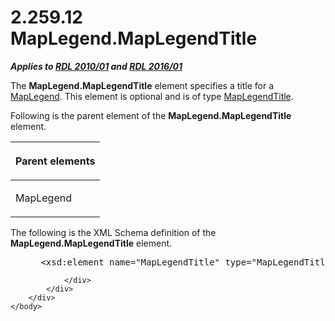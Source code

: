 <html dir="LTR" xmlns:mshelp="http://msdn.microsoft.com/mshelp" xmlns:ddue="http://ddue.schemas.microsoft.com/authoring/2003/5" xmlns:xlink="http://www.w3.org/1999/xlink" xmlns:tool="http://www.microsoft.com/tooltip">
    <head>
        <meta http-equiv="Content-Type" content="text/html; CHARSET=utf-8"></meta>
        <meta name="save" content="history"></meta>
        <title>2.259.12 MapLegend.MapLegendTitle</title>
        <xml>
            <mshelp:toctitle title="2.259.12 MapLegend.MapLegendTitle"></mshelp:toctitle>
            <mshelp:rltitle title="[MS-RDL]: MapLegend.MapLegendTitle"></mshelp:rltitle>
            <mshelp:keyword index="A" term="0d1ceae3-c53b-4ed9-81ea-f10029f6835b"></mshelp:keyword>
            <mshelp:attr name="DCSext.ContentType" value="open specification"></mshelp:attr>
            <mshelp:attr name="AssetID" value="0d1ceae3-c53b-4ed9-81ea-f10029f6835b"></mshelp:attr>
            <mshelp:attr name="TopicType" value="kbRef"></mshelp:attr>
            <mshelp:attr name="DCSext.Title" value="[MS-RDL]: MapLegend.MapLegendTitle" />
        </xml>
    </head>
    <body>
        <div id="header">
            <h1 class="heading">2.259.12 MapLegend.MapLegendTitle</h1>
        </div>
        <div id="mainSection">
            <div id="mainBody">
                <div id="allHistory" class="saveHistory"></div>
                <div id="sectionSection0" class="section" name="collapseableSection">
                    

<p><b><i>Applies to </i></b><a href="3428e690-a348-4ec7-8a6a-8efb42d2cdee.html"><b><i>RDL 2010/01</i></b></a><b><i>
and </i></b><a href="52ce3983-2bfc-4e72-9359-42aaf5fe4509.html"><b><i>RDL 2016/01</i></b></a></p>

<p>The <b>MapLegend.MapLegendTitle</b> element specifies a
title for a <a href="71c7ce11-4e8a-433b-975a-731e089ea04f.html">MapLegend</a>.
This element is optional and is of type <a href="63adc96b-e537-43f6-8adc-f5a3b84651d2.html">MapLegendTitle</a>.</p>

<p>Following is the parent element of the <b>MapLegend.MapLegendTitle</b>
element.</p>

<table>
 <thead>
  <tr>
   <th>
   <p>Parent elements</p>
   </th>
  </tr>
 </thead>
 <tr>
  <td>
  <p>MapLegend</p>
  </td>
 </tr>
</table>

<p>The following is the XML Schema definition of the <b>MapLegend.MapLegendTitle</b>
element.</p>

<dl>
<dd>
<div><pre> &lt;xsd:element name=&quot;MapLegendTitle&quot; type=&quot;MapLegendTitleType&quot; minOccurs=&quot;0&quot; /&gt;
</pre></div>
</dd></dl>


                </div>
            </div>
        </div>
    </body>
</html>